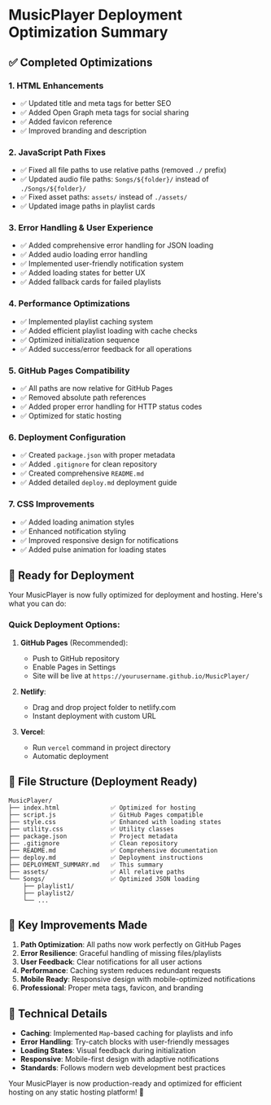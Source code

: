 # MusicPlayer Deployment Optimization Summary

## ✅ Completed Optimizations

### 1. **HTML Enhancements**
- ✅ Updated title and meta tags for better SEO
- ✅ Added Open Graph meta tags for social sharing
- ✅ Added favicon reference
- ✅ Improved branding and description

### 2. **JavaScript Path Fixes**
- ✅ Fixed all file paths to use relative paths (removed `./` prefix)
- ✅ Updated audio file paths: `Songs/${folder}/` instead of `./Songs/${folder}/`
- ✅ Fixed asset paths: `assets/` instead of `./assets/`
- ✅ Updated image paths in playlist cards

### 3. **Error Handling & User Experience**
- ✅ Added comprehensive error handling for JSON loading
- ✅ Added audio loading error handling
- ✅ Implemented user-friendly notification system
- ✅ Added loading states for better UX
- ✅ Added fallback cards for failed playlists

### 4. **Performance Optimizations**
- ✅ Implemented playlist caching system
- ✅ Added efficient playlist loading with cache checks
- ✅ Optimized initialization sequence
- ✅ Added success/error feedback for all operations

### 5. **GitHub Pages Compatibility**
- ✅ All paths are now relative for GitHub Pages
- ✅ Removed absolute path references
- ✅ Added proper error handling for HTTP status codes
- ✅ Optimized for static hosting

### 6. **Deployment Configuration**
- ✅ Created `package.json` with proper metadata
- ✅ Added `.gitignore` for clean repository
- ✅ Created comprehensive `README.md`
- ✅ Added detailed `deploy.md` deployment guide

### 7. **CSS Improvements**
- ✅ Added loading animation styles
- ✅ Enhanced notification styling
- ✅ Improved responsive design for notifications
- ✅ Added pulse animation for loading states

## 🚀 Ready for Deployment

Your MusicPlayer is now fully optimized for deployment and hosting. Here's what you can do:

### Quick Deployment Options:

1. **GitHub Pages** (Recommended):
   - Push to GitHub repository
   - Enable Pages in Settings
   - Site will be live at `https://yourusername.github.io/MusicPlayer/`

2. **Netlify**:
   - Drag and drop project folder to netlify.com
   - Instant deployment with custom URL

3. **Vercel**:
   - Run `vercel` command in project directory
   - Automatic deployment

## 📁 File Structure (Deployment Ready)

```
MusicPlayer/
├── index.html              ✅ Optimized for hosting
├── script.js               ✅ GitHub Pages compatible
├── style.css               ✅ Enhanced with loading states
├── utility.css             ✅ Utility classes
├── package.json            ✅ Project metadata
├── .gitignore              ✅ Clean repository
├── README.md               ✅ Comprehensive documentation
├── deploy.md               ✅ Deployment instructions
├── DEPLOYMENT_SUMMARY.md   ✅ This summary
├── assets/                 ✅ All relative paths
└── Songs/                  ✅ Optimized JSON loading
    ├── playlist1/
    ├── playlist2/
    └── ...
```

## 🎯 Key Improvements Made

1. **Path Optimization**: All paths now work perfectly on GitHub Pages
2. **Error Resilience**: Graceful handling of missing files/playlists
3. **User Feedback**: Clear notifications for all user actions
4. **Performance**: Caching system reduces redundant requests
5. **Mobile Ready**: Responsive design with mobile-optimized notifications
6. **Professional**: Proper meta tags, favicon, and branding

## 🔧 Technical Details

- **Caching**: Implemented `Map`-based caching for playlists and info
- **Error Handling**: Try-catch blocks with user-friendly messages
- **Loading States**: Visual feedback during initialization
- **Responsive**: Mobile-first design with adaptive notifications
- **Standards**: Follows modern web development best practices

Your MusicPlayer is now production-ready and optimized for efficient hosting on any static hosting platform! 🎵
